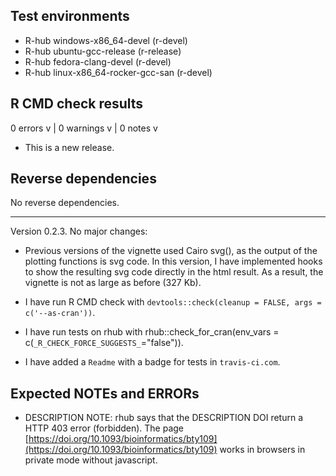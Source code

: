 ## Test environments
- R-hub windows-x86_64-devel (r-devel)
- R-hub ubuntu-gcc-release (r-release)
- R-hub fedora-clang-devel (r-devel)
- R-hub linux-x86_64-rocker-gcc-san (r-devel)

## R CMD check results

0 errors v | 0 warnings v | 0 notes v

* This is a new release.

## Reverse dependencies

No reverse dependencies.

---

Version 0.2.3. No major changes:

* Previous versions of the vignette used Cairo svg(), as the output of the plotting functions is svg code. In this version, I have implemented hooks to show the resulting svg code directly in the html result. As a result, the vignette is not as large as before (327 Kb).

* I have run R CMD check with `devtools::check(cleanup = FALSE, args = c('--as-cran'))`.
  
* I have run tests on rhub with rhub::check_for_cran(env_vars = c(`_R_CHECK_FORCE_SUGGESTS_`="false")). 

* I have added a `Readme` with a badge for tests in `travis-ci.com`.

## Expected NOTEs and ERRORs

* DESCRIPTION NOTE: rhub says that the DESCRIPTION DOI return a HTTP 403 error (forbidden). The page [https://doi.org/10.1093/bioinformatics/bty109](https://doi.org/10.1093/bioinformatics/bty109) works in browsers in private mode without javascript.
